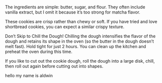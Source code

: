 The ingredients are simple: butter, sugar, and flour. They often include vanilla extract, but I omit it because it’s too strong for matcha flavor.

These cookies are crisp rather than chewy or soft. If you have tried and love shortbread cookies, you can expect a similar crispy texture.

Don’t Skip to Chill the Dough!
Chilling the dough intensifies the flavor of the dough and retains its shape in the oven (so the butter in the dough doesn’t melt fast). Hold tight for just 2 hours. You can clean up the kitchen and preheat the oven during this time.

If you like to cut out the cookie dough, roll the dough into a large disk, chill, then roll out again before cutting out into shapes.


hello my name is aldwin